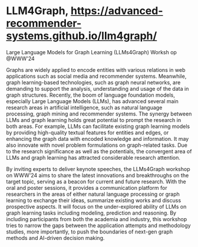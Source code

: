 # LLM4Graph, https://advanced-recommender-systems.github.io/llm4graph/ 
Large Language Models for Graph Learning (LLMs4Graph) Worksh
op @WWW'24


Graphs are widely applied to encode entities with various relations in web applications such as social media and recommender systems. Meanwhile, graph learning-based technologies, such as graph neural networks, are demanding to support the analysis, understanding and usage of the data in graph structures. Recently, the boom of language foundation models, especially Large Language Models (LLMs), has advanced several main research areas in artificial intelligence, such as natural language processing, graph mining and recommender systems. The synergy between LLMs and graph learning holds great potential to prompt the research in both areas. For example, LLMs can facilitate existing graph learning models by providing high-quality textual features for entities and edges, or enhancing the graph data with encoded knowledge and information. It may also innovate with novel problem formulations on graph-related tasks. Due to the research significance as well as the potentials, the convergent area of LLMs and graph learning has attracted considerable research attention.

By inviting experts to deliver keynote speeches, the LLMs4Graph workshop on WWW'24 aims to share the latest innovations and breakthroughs on the target topic, serving as a beacon for current and future research. With the oral and poster sessions, it provides a communication platform for researchers in the areas of either natural language processing or graph learning to exchange their ideas, summarize existing works and discuss prospective aspects. It will focus on the under-explored ability of LLMs on graph learning tasks including modeling, prediction and reasoning. By including participants from both the academia and industry, this workshop tries to narrow the gaps between the application attempts and methodology studies, more importantly, to push the boundaries of next-gen graph methods and AI-driven decision making.
